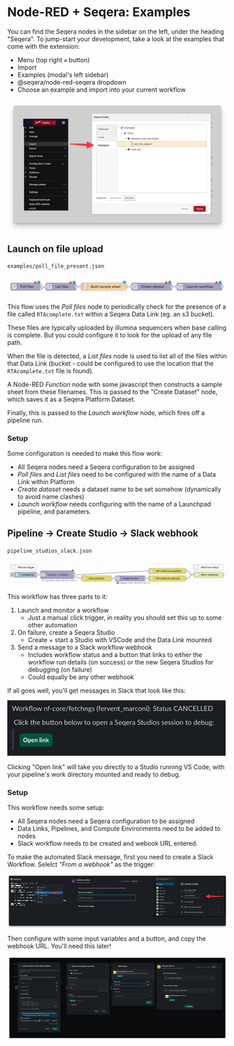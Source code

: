 # Node-RED + Seqera: Examples

You can find the Seqera nodes in the sidebar on the left, under the heading "Seqera". To jump-start your development, take a look at the examples that come with the extension:

- Menu (top right `≡` button)
- Import
- Examples (modal's left sidebar)
- @seqera/node-red-seqera dropdown
- Choose an example and import into your current workflow

![Importing examples](img/import_examples.png)

## Launch on file upload

`examples/poll_file_present.json`

![poll_file_present.json](img/poll_file_present.png)

This flow uses the _Poll files_ node to periodically check for the presence
of a file called `RTAcomplete.txt` within a Seqera Data Link (eg. an s3 bucket).

These files are typically uploaded by illumina sequencers when base calling is complete.
But you could configure it to look for the upload of any file path.

When the file is detected, a _List files_ node is used to list all of the files within
that Data Link (bucket - could be configured to use the location that the `RTAcomplete.txt` file is found).

A Node-RED _Function_ node with some javascript then constructs a sample sheet from these filenames.
This is passed to the "Create Dataset" node, which saves it as a Seqera Platform Dataset.

Finally, this is passed to the _Launch workflow_ node, which fires off a pipeline run.

### Setup

Some configuration is needed to make this flow work:

- All Seqera nodes need a Seqera configuration to be assigned
- _Poll files_ and _List files_ need to be configured with the name of a Data Link within Platform
- _Create dataset_ needs a dataset name to be set somehow (dynamically to avoid name clashes)
- _Launch workflow_ needs configuring with the name of a Launchpad pipeline, and parameters.

## Pipeline → Create Studio → Slack webhook

`pipeline_studios_slack.json`

![Slack webhook](img/pipeline_studios_slack.png)

This workflow has three parts to it:

1. Launch and monitor a workflow
   - Just a manual click trigger, in reality you should set this up to some other automation
2. On failure, create a Seqera Studio
   - Create + start a Studio with VSCode and the Data Link mounted
3. Send a message to a Slack workflow webhook
   - Includes workflow status and a button that links to either the workflow run details (on success) or the new Seqera Studios for debugging (on failure)
   - Could equally be any other webhook

If all goes well, you'll get messages in Slack that look like this:

<img alt="Slack webhook" src="img/slack_message.png" width=500>

Clicking "Open link" will take you directly to a Studio running VS Code, with your pipeline's work directory mounted and ready to debug.

### Setup

This workflow needs some setup:

- All Seqera nodes need a Seqera configuration to be assigned
- Data Links, Pipelines, and Compute Environments need to be added to nodes
- Slack workflow needs to be created and webook URL entered.

To make the automated Slack message, first you need to create a Slack Workflow.
Selelct _"From a webhook"_ as the trigger:

![Create Slack workflow](img/slack_workflow_create.png)

Then configure with some input variables and a button, and copy the webhook URL. You'll need this later!

![Slack workflow](img/slack_workflow.png)
